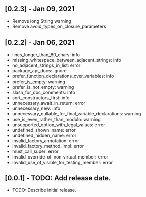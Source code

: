 ## [0.2.3] - Jan 09, 2021
* Remove long String warning
* Remove avoid_types_on_closure_parameters

## [0.2.2] - Jan 06, 2021

* lines_longer_than_80_chars: info
* missing_whitespace_between_adjacent_strings: info
* no_adjacent_strings_in_list: error
* package_api_docs: ignore
* prefer_function_declarations_over_variables: info
* prefer_is_empty: warning
* prefer_is_not_empty: warning
* slash_for_doc_comments: info
* sort_constructors_first: info
* unnecessary_await_in_return: error
* unnecessary_new: info
* unnecessary_nullable_for_final_variable_declarations: warning
* use_is_even_rather_than_modulo: warning
* unsupported_option_with_legal_values: error
* undefined_shown_name: error
* undefined_hidden_name: error
* invalid_factory_annotation: error
* invalid_factory_method_impl: error
* must_call_super: error
* invalid_override_of_non_virtual_member: error
* invalid_use_of_visible_for_testing_member: error

## [0.0.1] - TODO: Add release date.

* TODO: Describe initial release.
